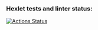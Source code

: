 ### Hexlet tests and linter status:
[![Actions Status](https://github.com/sch0nik/python-project-lvl4/workflows/hexlet-check/badge.svg)](https://github.com/sch0nik/python-project-lvl4/actions)
